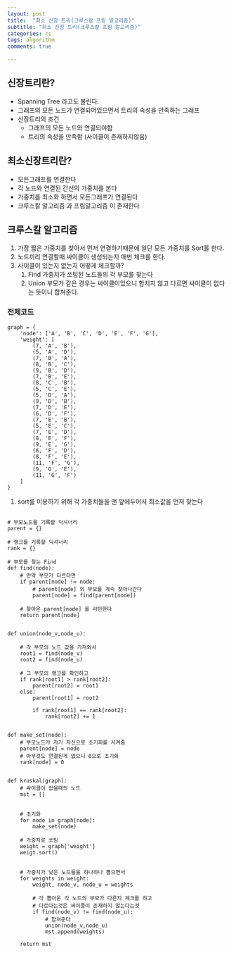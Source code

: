```yaml
---
layout: post
title:  "최소 신장 트리(크루스칼 프림 알고리즘)"
subtitle: "최소 신장 트리(크루스칼 프림 알고리즘)"
categories: cs
tags: algorithm
comments: true

---
```


## 신장트리란?

- Spanning Tree 라고도 불린다.
- 그래프의 모든 노드가 연결되어있으면서 트리의 속성을 만족하는 그래프
- 신장트리의 조건
    - 그래프의 모든 노드와 연결되야함
    - 트리의 속성을 만족함 (사이클이 존재하지않음)

## 최소신장트리란?

- 모든그래프를 연결한다
- 각 노드와 연결된 간선의 가중치를 본다
- 가중치를 최소화 하면서 모든그래프가 연결된다
- 크루스칼 알고리즘 과 프림알고리즘 이 존재한다

## 크루스칼 알고리즘

1. 가장 짧은 가중치를 찾아서 먼저 연결하기때문에 일단 모든 가중치를 Sort를 한다.
2. 노드끼리 연결할때 싸이클이 생성되는지 매번 체크를 한다.
3. 사이클이 있는지 없는지 어떻게 체크할까?
    1. Find 가중치가 쏘팅된 노드들의 각 부모를 찾는다
    2. Union 부모가 같은 경우는 싸이클이있으니 합치지 않고 다르면 싸이클이 없다는 뜻이니 합쳐준다.

### 전체코드

```
graph = {
    'node': ['A', 'B', 'C', 'D', 'E', 'F', 'G'],
    'weight': [
        (7, 'A', 'B'),
        (5, 'A', 'D'),
        (7, 'B', 'A'),
        (8, 'B', 'C'),
        (9, 'B', 'D'),
        (7, 'B', 'E'),
        (8, 'C', 'B'),
        (5, 'C', 'E'),
        (5, 'D', 'A'),
        (9, 'D', 'B'),
        (7, 'D', 'E'),
        (6, 'D', 'F'),
        (7, 'E', 'B'),
        (5, 'E', 'C'),
        (7, 'E', 'D'),
        (8, 'E', 'F'),
        (9, 'E', 'G'),
        (6, 'F', 'D'),
        (8, 'F', 'E'),
        (11, 'F', 'G'),
        (9, 'G', 'E'),
        (11, 'G', 'F')
    ]
}
```
1. sort를 이용하기 위해 각 가중치들을 맨 앞에두어서 최소값을 먼저 찾는다

```

# 부모노드를 기록할 딕셔너리
parent = {}

# 랭크를 기록할 딕셔너리
rank = {}

# 부모를 찾는 Find
def find(node):
    # 만약 부모가 다르다면
    if parent[node] != node:
        # parent[node] 의 부모를 계속 찾아나간다
        parent[node] = find(parent[node])

    # 찾아온 parent[node] 를 리턴한다
    return parent[node]


def union(node_v,node_u):
    
    # 각 부모의 노드 값을 가져와서
    root1 = find(node_v)
    root2 = find(node_u)

    # 그 부모의 랭크를 확인하고 
    if rank[root1] > rank[root2]:
        parent[root2] = root1
    else:
        parent[root1] = root2
    
        if rank[root1] == rank[root2]:
            rank[root2] += 1


def make_set(node):
    # 부모노드가 자기 자신으로 초기화를 시켜줌
    parent[node] = node
    # 아무것도 연결된게 없으니 0으로 초기화
    rank[node] = 0


def kruskal(graph):
    # 싸이클이 없을때의 노드
    mst = []
    
    
    # 초기화
    for node in graph[node]:
        make_set(node)

    # 가중치로 쏘팅
    weight = graph['weight']
    weigt.sort()


    # 가중치가 낮은 노드들을 하나하나 뽑으면서
    for weights in weight:
        weight, node_v, node_u = weights

        # 각 뽑아온 각 노드의 부모가 다른지 체크를 하고
        # 다르다는것은 싸이클이 존재하지 않는다는것
        if find(node_v) != find(node_u):
            # 합쳐준다
            union(node_v,node_u)
            mst.append(weights)
    
    return mst
```